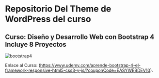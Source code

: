 # Repositorio Del Theme de WordPress del curso

## Curso:  Diseño y Desarrollo Web con Bootstrap 4 Incluye 8 Proyectos 

![bootstrap4](https://user-images.githubusercontent.com/5215691/52598554-b6f4c500-2e1b-11e9-8a83-d9e5b06ef938.jpg)


Enlace al Curso: (https://www.udemy.com/aprende-bootstrap-4-el-framework-responsive-html5-css3-y-js/?couponCode=EASYWEBDEV10).



